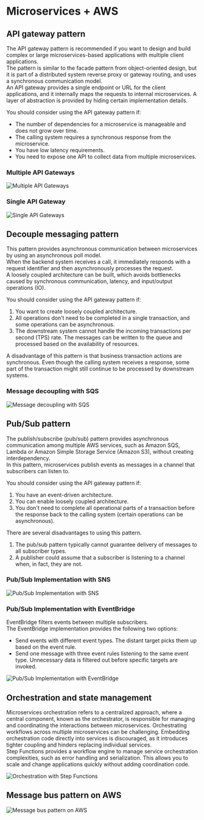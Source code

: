 # Microservices + AWS

## API gateway pattern
The API gateway pattern is recommended if you want to design and build complex or large microservices-based applications with multiple client applications.  
The pattern is similar to the facade pattern from object-oriented design, but it is part of a distributed system reverse proxy or gateway routing, and uses a synchronous communication model.  
An API gateway provides a single endpoint or URL for the client applications, and it internally maps the requests to internal microservices. A layer of abstraction is provided by hiding certain implementation details.

You should consider using the API gateway pattern if:
- The number of dependencies for a microservice is manageable and does not grow over time.
- The calling system requires a synchronous response from the microservice.
- You have low latency requirements.
- You need to expose one API to collect data from multiple microservices.

### Multiple API Gateways
![Multiple API Gateways](Images/Multiple_API_Gateway_solution.png?raw=true "Title")

### Single API Gateway
![Single API Gateways](Images/Single-api-gateway-solution.png?raw=true "Title")

## Decouple messaging pattern
This pattern provides asynchronous communication between microservices by using an asynchronous poll model.  
When the backend system receives a call, it immediately responds with a request identifier and then asynchronously processes the request.  
A loosely coupled architecture can be built, which avoids bottlenecks caused by synchronous communication, latency, and input/output operations (IO).

You should consider using the API gateway pattern if:
1. You want to create loosely coupled architecture.
2. All operations don’t need to be completed in a single transaction, and some operations can be asynchronous.
3. The downstream system cannot handle the incoming transactions per second (TPS) rate. The messages can be written to the queue and processed based on the availability of resources.

A disadvantage of this pattern is that business transaction actions are synchronous. Even though the calling system receives a response, some part of the transaction might still continue to be processed by downstream systems.

### Message decoupling with SQS
![Message decoupling with SQS](Images/message-decoupling-sqs.png?raw=true "Title")


## Pub/Sub pattern
The publish/subscribe (pub/sub) pattern provides asynchronous communication among multiple AWS services, such as Amazon SQS, Lambda or Amazon Simple Storage Service (Amazon S3), without creating interdependency.  
In this pattern, microservices publish events as messages in a channel that subscribers can listen to.

You should consider using the API gateway pattern if:
1. You have an event-driven architecture.
2. You can enable loosely coupled architecture.
3. You don't need to complete all operational parts of a transaction before the response back to the calling system (certain operations can be asynchronous).

There are several disadvantages to using this pattern.
1. The pub/sub pattern typically cannot guarantee delivery of messages to all subscriber types.
2. A publisher could assume that a subscriber is listening to a channel when, in fact, they are not.

### Pub/Sub Implementation with SNS
![Pub/Sub Implementation with SNS](Images/pub-sub-sns-impl.png?raw=true "Title")

### Pub/Sub Implementation with EventBridge
EventBridge filters events between multiple subscribers.  
The EventBridge implementation provides the following two options:
- Send events with different event types. The distant target picks them up based on the event rule.
- Send one message with three event rules listening to the same event type. Unnecessary data is filtered out before specific targets are invoked.

![Pub/Sub Implementation with EventBridge](Images/pub-sub-eventbridge-impl.png?raw=true "Title")


## Orchestration and state management
Microservices orchestration refers to a centralized approach, where a central component, known as the orchestrator, is responsible for managing and coordinating the interactions between microservices. Orchestrating workflows across multiple microservices can be challenging. Embedding orchestration code directly into services is discouraged, as it introduces tighter coupling and hinders replacing individual services.  
Step Functions provides a workflow engine to manage service orchestration complexities, such as error handling and serialization. This allows you to scale and change applications quickly without adding coordination code.

![Orchestration with Step Functions](Images/microservices-workflow-with-steps.png?raw=true "Title")

## Message bus pattern on AWS
![Message bus pattern on AWS](Images/message-bus-pattern.png?raw=true "Title")